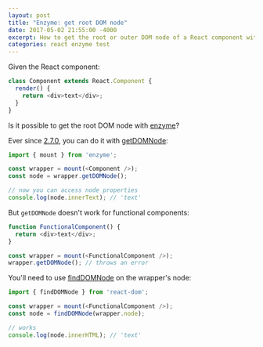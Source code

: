 ```yaml
---
layout: post
title: "Enzyme: get root DOM node"
date: 2017-05-02 21:55:00 -4000
excerpt: How to get the root or outer DOM node of a React component with enzyme.
categories: react enzyme test
---
```


Given the React component:

```js
class Component extends React.Component {
  render() {
    return <div>text</div>;
  }
}
```

Is it possible to get the root DOM node with [enzyme](https://github.com/airbnb/enzyme)?

Ever since [2.7.0](https://github.com/airbnb/enzyme/blob/master/CHANGELOG.md#270-december-21-2016), you can do it with [getDOMNode](https://github.com/airbnb/enzyme/blob/master/docs/api/ReactWrapper/getDOMNode.md):

```js
import { mount } from 'enzyme';

const wrapper = mount(<Component />);
const node = wrapper.getDOMNode();

// now you can access node properties
console.log(node.innerText); // 'text'
```

But `getDOMNode` doesn't work for functional components:

```js
function FunctionalComponent() {
  return <div>text</div>;
}

const wrapper = mount(<FunctionalComponent />);
wrapper.getDOMNode(); // throws an error
```

You'll need to use [findDOMNode](https://facebook.github.io/react/docs/react-dom.html#finddomnode) on the wrapper's node:

```js
import { findDOMNode } from 'react-dom';

const wrapper = mount(<FunctionalComponent />);
const node = findDOMNode(wrapper.node);

// works
console.log(node.innerHTML); // 'text'
```
